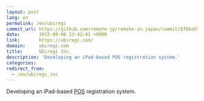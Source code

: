 ```yaml
---
layout: post
lang: en
permalink: /en/ubiregi
commit_url: https://github.com/remote-jp/remote-in-japan/commit/878ba55549cacf0553e4c7492bc182c511c01bd3
date:       2015-09-08 23:42:41 +0900
link:       https://ubiregi.com/
domain:     ubiregi.com
title:      Ubiregi Inc.
description: 'Developing an iPad-based POS registration system.'
categories: 
redirect_from:
  - /en/ubiregi_inc
---
```


<p>Developing an iPad-based <a href="https://en.wikipedia.org/wiki/Point_of_sale">POS</a> registration system.</p>
